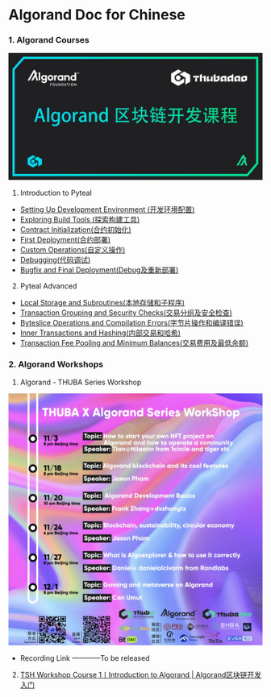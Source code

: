 # Algorand Doc for Chinese

### 1. Algorand Courses
![pic](pic/2.jpeg)

1) Introduction to Pyteal 
* [Setting Up Development Environment (开发环境配置)](https://www.bilibili.com/video/BV1bT411E7Dj/?spm_id_from=333.788&vd_source=462a4ba2716ca98e3b989ad9540e7eea)
* [Exploring Build Tools (探索构建工具)](https://www.bilibili.com/video/BV1CB4y187Wu/?spm_id_from=333.788&vd_source=462a4ba2716ca98e3b989ad9540e7eea)
* [Contract Initialization(合约初始化)](https://www.bilibili.com/video/BV1GS4y1E7AA/?spm_id_from=333.788&vd_source=462a4ba2716ca98e3b989ad9540e7eea)
* [First Deployment(合约部署)](https://www.bilibili.com/video/BV1Ze4y197VK/?spm_id_from=333.788&vd_source=462a4ba2716ca98e3b989ad9540e7eea)
* [Custom Operations(自定义操作)](https://www.bilibili.com/video/BV1Wg411Z7cc/?spm_id_from=333.788&vd_source=462a4ba2716ca98e3b989ad9540e7eea)
* [Debugging(代码调试)](https://www.bilibili.com/video/BV1JT411E7C9/?spm_id_from=333.788&vd_source=462a4ba2716ca98e3b989ad9540e7eea)
* [Bugfix and Final Deployment(Debug及重新部署)](https://www.bilibili.com/video/BV11V4y1J79y/?spm_id_from=333.788&vd_source=462a4ba2716ca98e3b989ad9540e7eea)

2) Pyteal Advanced
* [Local Storage and Subroutines(本地存储和子程序)](https://www.bilibili.com/video/BV1ha411G7SY/?spm_id_from=333.788&vd_source=462a4ba2716ca98e3b989ad9540e7eea)
* [Transaction Grouping and Security Checks(交易分组及安全检查)](https://www.bilibili.com/video/BV1qT411w7TR/?spm_id_from=333.788&vd_source=462a4ba2716ca98e3b989ad9540e7eea)
* [Byteslice Operations and Compilation Errors(字节片操作和编译错误)](https://www.bilibili.com/video/BV1BT411w74L/?spm_id_from=333.788&vd_source=462a4ba2716ca98e3b989ad9540e7eea)
* [Inner Transactions and Hashing(内部交易和哈希)](https://www.bilibili.com/video/BV1iV4y1W7nS/?spm_id_from=333.788&vd_source=462a4ba2716ca98e3b989ad9540e7eea)
* [Transaction Fee Pooling and Minimum Balances(交易费用及最低余额)](https://www.bilibili.com/video/BV1gt4y1E7Wh/?spm_id_from=333.788&vd_source=462a4ba2716ca98e3b989ad9540e7eea)




### 2. Algorand Workshops
1) Algorand - THUBA Series Workshop

![pic](pic/1.png)
* Recording Link ————To be released

2) [TSH Workshop Course 1丨Introduction to Algorand | Algorand区块链开发入门](https://www.bilibili.com/video/BV1yd4y1T7qg/?spm_id_from=333.337.search-card.all.click&vd_source=462a4ba2716ca98e3b989ad9540e7eea)

